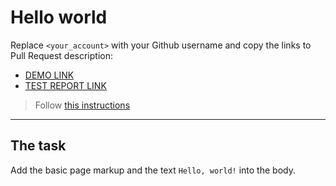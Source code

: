 # Hello world
Replace `<your_account>` with your Github username and copy the links to Pull Request description:
- [DEMO LINK](https://oleksij-omelchenko.github.io/layout_hello-world/)
- [TEST REPORT LINK](https://oleksij-omelchenko.github.io/layout_hello-world/report/html_report/)

> Follow [this instructions](https://mate-academy.github.io/layout_task-guideline/#how-to-solve-the-layout-tasks-on-github)
___

## The task 
Add the basic page markup and the text `Hello, world!` into the body.

